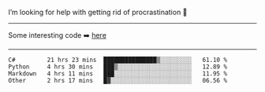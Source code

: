 I’m looking for help with getting rid of procrastination 🤔

-----

Some interesting code :arrow_right: [here](https://github.com/zhen8838/playground)

-----

<!--START_SECTION:waka-->

```text
C#         21 hrs 23 mins  ███████████████▒░░░░░░░░░   61.10 %
Python     4 hrs 30 mins   ███▒░░░░░░░░░░░░░░░░░░░░░   12.89 %
Markdown   4 hrs 11 mins   ███░░░░░░░░░░░░░░░░░░░░░░   11.95 %
Other      2 hrs 17 mins   █▓░░░░░░░░░░░░░░░░░░░░░░░   06.56 %
```

<!--END_SECTION:waka-->

<!--
**zhen8838/zhen8838** is a ✨ _special_ ✨ repository because its `README.md` (this file) appears on your GitHub profile.

Here are some ideas to get you started:

- 🔭 I’m currently working on ...
- 🌱 I’m currently learning ...
- 👯 I’m looking to collaborate on ...
 ...
- 💬 Ask me about ...
- 📫 How to reach me: ...
- 😄 Pronouns: ...
- ⚡ Fun fact: ...
-->
